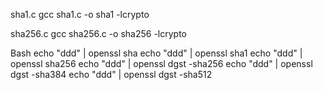 
sha1.c
gcc sha1.c -o sha1 -lcrypto

sha256.c
gcc sha256.c -o sha256 -lcrypto

Bash
echo "ddd" | openssl sha
echo "ddd" | openssl sha1
echo "ddd" | openssl sha256
echo "ddd" | openssl dgst -sha256
echo "ddd" | openssl dgst -sha384
echo "ddd" | openssl dgst -sha512

